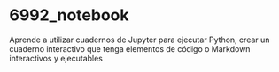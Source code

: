 # 6992_notebook
Aprende a utilizar cuadernos de Jupyter para ejecutar Python, crear un cuaderno interactivo que tenga elementos de código o Markdown interactivos y ejecutables
